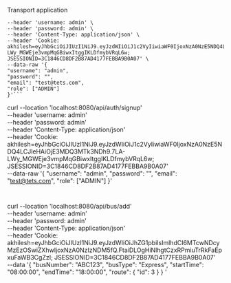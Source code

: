 Transport application

```curl --location 'localhost:8080/api/auth/signup' \
--header 'username: admin' \
--header 'password: admin' \
--header 'Content-Type: application/json' \
--header 'Cookie: akhilesh=eyJhbGciOiJIUzI1NiJ9.eyJzdWIiOiJ1c2VyIiwiaWF0IjoxNzA0NzE5NDQ4LCJleHAiOjE3MDQ3MTk3NDh9.7LA-LWy_MGWEje3vmpMqGBiwxItggIKLDfmybVRqL6w; JSESSIONID=3C1846CD8DF2B87AD4177FEBBA9B0A07' \
--data-raw '{
"username": "admin",
"password": "",
"email": "test@tets.com",
"role": ["ADMIN"]
}'```

```
curl --location 'localhost:8080/api/auth/signup' \
--header 'username: admin' \
--header 'password: admin' \
--header 'Content-Type: application/json' \
--header 'Cookie: akhilesh=eyJhbGciOiJIUzI1NiJ9.eyJzdWIiOiJ1c2VyIiwiaWF0IjoxNzA0NzE5NDQ4LCJleHAiOjE3MDQ3MTk3NDh9.7LA-LWy_MGWEje3vmpMqGBiwxItggIKLDfmybVRqL6w; JSESSIONID=3C1846CD8DF2B87AD4177FEBBA9B0A07' \
--data-raw '{
"username": "admin",
"password": "",
"email": "test@tets.com",
"role": ["ADMIN"]
}'
```


```
curl --location 'localhost:8080/api/bus/add' \
--header 'username: admin' \
--header 'password: admin' \
--header 'Content-Type: application/json' \
--header 'Cookie: akhilesh=eyJhbGciOiJIUzI1NiJ9.eyJzdWIiOiJhZG1pbiIsImlhdCI6MTcwNDcyMzEzOSwiZXhwIjoxNzA0NzIzNDM5fQ.FtaiDLOgHiNlhgtCzxRPmiuTrRkFaEpxuFaWB3CgZzI; JSESSIONID=3C1846CD8DF2B87AD4177FEBBA9B0A07' \
--data '{
"busNumber": "ABC123",
"busType": "Express",
"startTime": "08:00:00",
"endTime": "18:00:00",
"route": {
"id": 3
}
}
'
```


